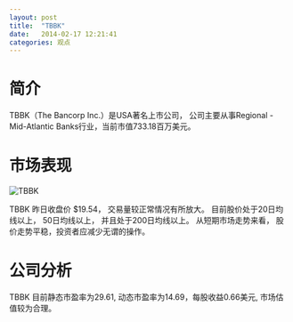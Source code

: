 ```yaml
---
layout: post
title:  "TBBK"
date:   2014-02-17 12:21:41
categories: 观点
---
```


# 简介
TBBK（The Bancorp Inc.）是USA著名上市公司，
公司主要从事Regional - Mid-Atlantic Banks行业，当前市值733.18百万美元。

# 市场表现

![TBBK](http://finviz.com/chart.ashx?t=TBBK&ty=c&ta=1&p=d&s=l)

TBBK 昨日收盘价 $19.54，
交易量较正常情况有所放大。
目前股价处于20日均线以上，
50日均线以上，
并且处于200日均线以上。
从短期市场走势来看，
股价走势平稳，投资者应减少无谓的操作。

# 公司分析
TBBK 目前静态市盈率为29.61, 动态市盈率为14.69，每股收益0.66美元,
市场估值较为合理。
